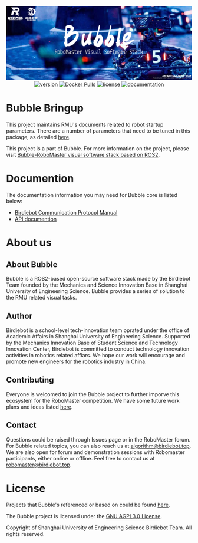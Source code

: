 <div align="center">
<img src="https://github.com/Birdiebot/bubble/raw/main/.github/cover.png"/>
<div>
    <a href=""><img src="https://img.shields.io/badge/Bubble-v1.0%20Developer%20Preview-blue" alt="version" /></a>
    <a href="https://hub.docker.com/repository/docker/birdiebot/bubble-aarch64v8"><img src="https://img.shields.io/docker/pulls/birdiebot/bubble-aarch64v8?logo=docker" alt="Docker Pulls"></a>
    <a href="https://www.gnu.org/licenses/agpl-3.0.en.html"><img src="https://img.shields.io/badge/license-GNU3.0-green" alt="license" /></a>
    <a href="https://birdiebot.github.io/bubble_documentation/"><img src="https://img.shields.io/badge/Documentation-completely-success" alt="documentation" /></a>
</div>
</div>

# Bubble Bringup
This project maintains RMU's documents related to robot startup parameters. There are a number of parameters that need to be tuned in this package, as detailed [here](https://birdiebot.github.io/bubble_documentation/getting_started/%E5%8F%82%E6%95%B0%E9%85%8D%E7%BD%AE.html).

This project is a part of Bubble. For more information on the project, please visit [Bubble-RoboMaster visual software stack based on ROS2](https://github.com/Birdiebot/bubble).

# Documention
The documentation information you may need for Bubble core is listed below:
* [Birdiebot Communication Protocol Manual](https://birdiebot.github.io/bubble_documentation/guide/%E6%9C%A8%E9%B8%A2%E9%80%9A%E8%AE%AF%E5%8D%8F%E8%AE%AE.html)
* [API documention](https://birdiebot.github.io/bubble_documentation/API-documentation.html)

# About us
## About Bubble
Bubble is a ROS2-based open-source software stack made by the Birdiebot Team founded by the Mechanics and Science Innovation Base in Shanghai University of Engineering Science. Bubble provides a series of solution to the RMU related visual tasks.
## Author
Birdiebot is a school-level tech-innovation team oprated under the office of Academic Affairs in Shanghai University of Engineering Science. Supported by the Mechanics Innovation Base of Student Science and Technology Innovation Center, Birdiebot is committed to conduct technology innovation activities in robotics related affiars. We hope our work will encourage and promote new engineers for the robotics industry in China.

## Contributing
Everyone is welcomed to join the Bubble project to further imporve this ecosystem for the RoboMaster competition. We have some future work plans and ideas listed [here](https://birdiebot.github.io/bubble_documentation/resources/%E7%9B%B8%E5%85%B3%E9%A1%B9%E7%9B%AE.html).

## Contact
Questions could be raised through Issues page or in the RoboMaster forum. For Bubble related topics, you can also reach us at algorithm@birdiebot.top.
We are also open for forum and demonstration sessions with Robomaster participants, either online or offline. Feel free to contact us at robomaster@birdiebot.top.

# License
Projects that Bubble's referenced or based on could be found [here](https://birdiebot.github.io/bubble_documentation/resources/%E7%9B%B8%E5%85%B3%E9%A1%B9%E7%9B%AE.html).

The Bubble project is licensed under the [GNU AGPL3.0 License](https://www.gnu.org/licenses/agpl-3.0.en.html).

Copyright of Shanghai University of Engineering Science Birdiebot Team. All rights reserved.